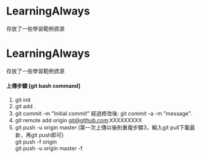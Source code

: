 # LearningAlways
存放了一些學習範例資源


# LearningAlways
存放了一些學習範例資源


#### 上傳步驟 [git bash command]
1. git init <br>
2. git add . <br>
3. git commit -m "Initial commit"  經過修改後: git commit -a -m "message". <br>
4. git remote add origin git@github.com:XXXXXXXXX  <br>
5. git push -u origin master  (第一次上傳以後則重複步驟3，輸入git pull下載最新，再git push即可)  <br>
   git push -f origin <branch>  <br>
   git push -u origin master -f  <br>